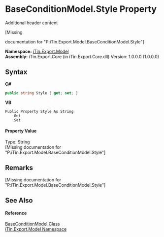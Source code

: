 # BaseConditionModel.Style Property 
Additional header content 

\[Missing <summary> documentation for "P:iTin.Export.Model.BaseConditionModel.Style"\]

**Namespace:**&nbsp;<a href="N_iTin_Export_Model">iTin.Export.Model</a><br />**Assembly:**&nbsp;iTin.Export.Core (in iTin.Export.Core.dll) Version: 1.0.0.0 (1.0.0.0)

## Syntax

**C#**<br />
``` C#
public string Style { get; set; }
```

**VB**<br />
``` VB
Public Property Style As String
	Get
	Set
```


#### Property Value
Type: String<br />\[Missing <value> documentation for "P:iTin.Export.Model.BaseConditionModel.Style"\]

## Remarks
\[Missing <remarks> documentation for "P:iTin.Export.Model.BaseConditionModel.Style"\]

## See Also


#### Reference
<a href="T_iTin_Export_Model_BaseConditionModel">BaseConditionModel Class</a><br /><a href="N_iTin_Export_Model">iTin.Export.Model Namespace</a><br />